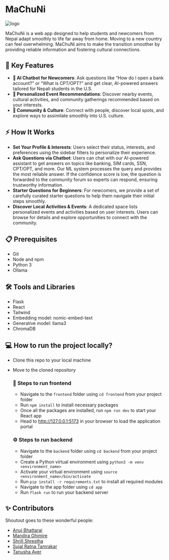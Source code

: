 # MaChuNi
![logo](https://github.com/user-attachments/assets/e1d362df-b028-4c8c-817a-31fa1d090627)

MaChuNi is a web app designed to help students and newcomers from Nepal adapt smoothly to life far away from home. Moving to a new country can feel overwhelming. MaChuNi aims to make the transition smoother by providing reliable information and fostering cultural connections.

## 🔑 Key Features
- **🤖 AI Chatbot for Newcomers**: Ask questions like “How do I open a bank account?” or “What is CPT/OPT?” and get clear, AI-powered answers tailored for Nepali students in the U.S.
- **🎉 Personalized Event Recommendations**: Discover nearby events, cultural activities, and community gatherings recommended based on your interests.
- **👫 Community & Culture**: Connect with people, discover local spots, and explore ways to assimilate smoothly into U.S. culture.

## ⚡ How It Works
- **Set Your Profile & Interests**: Users select their status, interests, and preferences using the sidebar filters to personalize their experience.
- **Ask Questions via Chatbot**: Users can chat with our AI-powered assistant to get answers on topics like banking, SIM cards, SSN, CPT/OPT, and more. Our ML system processes the query and provides the most reliable answer. If the confidence score is low, the question is forwarded to the community forum so experts can respond, ensuring trustworthy information.
- **Starter Questions for Beginners**: For newcomers, we provide a set of carefully curated starter questions to help them navigate their initial steps smoothly.
- **Discover Local Activities & Events**: A dedicated space lists personalized events and activities based on user interests. Users can browse for details and explore opportunities to connect with the community.

## 📋 Prerequisites
- Git
- Node and npm
- Python 3
- Ollama

## 🛠️ Tools and Libraries
- Flask
- React
- Tailwind
- Embedding model: nomic-embed-text
- Generative model: llama3
- ChromaDB

## 💻 How to run the project locally?
- Clone this repo to your local machine
- Move to the cloned repository

  ### 🎨 Steps to run frontend
  - Navigate to the `frontend` folder using `cd frontend` from your project folder
  - Run `npm install` to install necessary packages
  - Once all the packages are installed, run `npm run dev` to start your React app
  - Head to http://127.0.0.1:5173 in your browser to load the application portal
  
  ### ⚙️ Steps to run backend
  - Navigate to the `backend` folder using `cd backend` from your project folder
  - Create a Python virtual environment using `python3 -m venv <environment_name>`
  - Activate your virtual environment using `source <environment_name>/bin/activate`
  - Run `pip install -r requirements.txt` to install all required modules
  - Navigate to the app folder using `cd app`
  - Run `flask run` to run your backend server

## ✨ Contributors 
Shoutout goes to these wonderful people:
- [Anuj Bhattarai](https://github.com/akin-bh)
- [Mandira Ghimire](https://github.com/mandiragh)
- [Shrill Shrestha](https://github.com/ShrillShrestha)
- [Sujal Ratna Tamrakar](https://github.com/SujalRatnaTamrakar)
- [Tanusha Ayer](https://github.com/tanushaayer)


  
